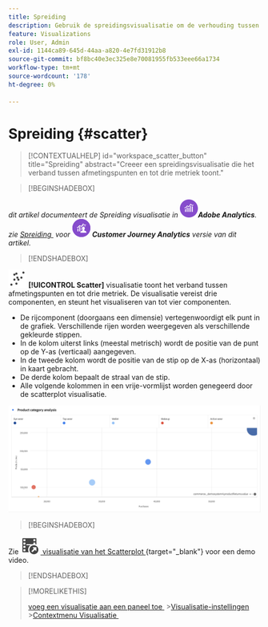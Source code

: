 ```yaml
---
title: Spreiding
description: Gebruik de spreidingsvisualisatie om de verhouding tussen maximaal drie metriek te tonen.
feature: Visualizations
role: User, Admin
exl-id: 1144ca89-645d-44aa-a820-4e7fd31912b8
source-git-commit: bf8bc40e3ec325e8e70081955fb533eee66a1734
workflow-type: tm+mt
source-wordcount: '178'
ht-degree: 0%

---
```


# Spreiding {#scatter}

<!-- markdownlint-disable MD034 -->

>[!CONTEXTUALHELP]
>id="workspace_scatter_button"
>title="Spreiding"
>abstract="Creeer een spreidingsvisualisatie die het verband tussen afmetingspunten en tot drie metriek toont."

<!-- markdownlint-enable MD034 -->


>[!BEGINSHADEBOX]

_dit artikel documenteert de Spreiding visualisatie in_ ![&#x200B; AdobeAnalytics &#x200B;](/help/assets/icons/AdobeAnalytics.svg) _&#x200B;**Adobe Analytics**._<br/>_zie [&#x200B; Spreiding &#x200B;](https://experienceleague.adobe.com/nl/docs/analytics-platform/using/cja-workspace/visualizations/scatterplot) voor_ ![&#x200B; CustomerJourneyAnalytics &#x200B;](/help/assets/icons/CustomerJourneyAnalytics.svg) _&#x200B;**Customer Journey Analytics** versie van dit artikel._

>[!ENDSHADEBOX]


![&#x200B; GraphScatter &#x200B;](/help/assets/icons/GraphScatter.svg) **[!UICONTROL Scatter]** visualisatie toont het verband tussen afmetingspunten en tot drie metriek. De visualisatie vereist drie componenten, en steunt het visualiseren van tot vier componenten.

* De rijcomponent (doorgaans een dimensie) vertegenwoordigt elk punt in de grafiek. Verschillende rijen worden weergegeven als verschillende gekleurde stippen.
* In de kolom uiterst links (meestal metrisch) wordt de positie van de punt op de Y-as (verticaal) aangegeven.
* In de tweede kolom wordt de positie van de stip op de X-as (horizontaal) in kaart gebracht.
* De derde kolom bepaalt de straal van de stip.
* Alle volgende kolommen in een vrije-vormlijst worden genegeerd door de scatterplot visualisatie.

![&#x200B; Voorbeeld die van het Scatterplot veelvoudige afmetingspunten tonen &#x200B;](assets/scatter.png)


>[!BEGINSHADEBOX]

Zie ![&#x200B; VideoCheckedOut &#x200B;](/help/assets/icons/VideoCheckedOut.svg) [&#x200B; visualisatie van het Scatterplot &#x200B;](https://video.tv.adobe.com/v/334459/?quality=12){target="_blank"} voor een demo video.

>[!ENDSHADEBOX]


>[!MORELIKETHIS]
>
>[&#x200B; voeg een visualisatie aan een paneel toe &#x200B;](/help/analyze/analysis-workspace/visualizations/freeform-analysis-visualizations.md#add-visualizations-to-a-panel)
>&#x200B;>[Visualisatie-instellingen &#x200B;](/help/analyze/analysis-workspace/visualizations/freeform-analysis-visualizations.md#settings)
>&#x200B;>[Contextmenu Visualisatie &#x200B;](/help/analyze/analysis-workspace/visualizations/freeform-analysis-visualizations.md#context-menu)
>
